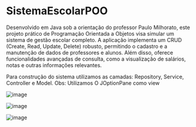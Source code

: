 # SistemaEscolarPOO

Desenvolvido em Java sob a orientação do professor Paulo Milhorato, este projeto prático de Programação Orientada a Objetos visa simular um sistema de gestão escolar completo.
A aplicação implementa um CRUD (Create, Read, Update, Delete) robusto, permitindo o cadastro e a manutenção de dados de professores e alunos. 
Além disso, oferece funcionalidades avançadas de consulta, como a visualização de salários, notas e outras informações relevantes. 

Para construção do sistema utilizamos as camadas:
Repository, Service, Controller e Model.
Obs: Utilizamos O JOptionPane como view

![image](https://github.com/user-attachments/assets/ee7f1bb5-f609-4897-a50a-756fa4e9791b)

![image](https://github.com/user-attachments/assets/8176b006-a97c-4521-94fa-e01f832b285d)

![image](https://github.com/user-attachments/assets/e99020d9-2d8e-4753-ac6b-4ddbe034d533)




